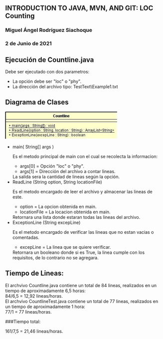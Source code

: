 ## INTRODUCTION TO JAVA, MVN, AND GIT: LOC Counting
### Miguel Ángel Rodríguez Siachoque
### 2 de Junio de 2021

## Ejecución de Countline.java
<p>
Debe ser ejecutado con dos parametros:<br>
<ul>
  <li>La opción debe ser "loc" o "phy".
  <li>La dirección del archivo tipo: TestText\Example1.txt
</ul>
</p>

## Diagrama de Clases
![Clase Countline](ClassCountline.jpg)
<p>
<ul>
  <li>main( String[] args )
    <p>
       Es el metodo principal de main con el cual se recolecta la informacion:
       <ul>
         <li>args[0] = Opción "loc" o "phy".
	 <li>args[1] = Dirección del archivo a contar lineas.
       </ul>
       La salida sera la cantidad de lineas según la opción.
    <!p>
  <li>ReadLine (String option, String locationFile)
    <p>
       Es el metodo encargado de leer el archivo y almacenar las lineas de este.
       <ul>
         <li>option = La opcion obtenida en main.
	 <li>locationFile = La locacion obtenida en main.
       </ul>
       Retornara una lista donde estaran todas las lineas del archivo.
    <!p>
  <li>ExceptionLine (String excepLine)
    <p>
       Es el metodo encargado de verificar las lineas que no estan vacias o comentadas.
       <ul>
         <li>excepLine = La linea que se quiere verificar.
       </ul>
       Retornara un booleano donde si es True, la linea cumple con los requisitos, de lo contrario no se agregara.
    <!p>
</ul>
<!p>

## Tiempo de Lineas: 
<p> 
El archvivo Countline.java contiene un total de 84 lineas, 
realizados en un tiempo de aproximadamente 6,5 horas:<br>
84/6,5 = 12,92 lineas/horas.<br>
El archvivo CountlineTest.java contiene un total de 77 lineas, 
realizados en un tiempo de aproximadamente 1 hora:<br>
77/1 = 77 lineas/horas.
</p>
###Tiempo total:
<p>
161/7,5 = 21,46 lineas/horas.
</p>